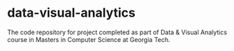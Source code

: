# data-visual-analytics
The code repository for project completed as part of Data &amp; Visual Analytics course in Masters in Computer Science at Georgia Tech.
